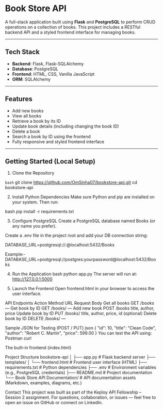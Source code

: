 # Book Store API

A full-stack application built using **Flask** and **PostgreSQL** to perform CRUD operations on a collection of books. This project includes a RESTful backend API and a styled frontend interface for managing books.

---

## Tech Stack

- **Backend**: Flask, Flask-SQLAlchemy  
- **Database**: PostgreSQL  
- **Frontend**: HTML, CSS, Vanilla JavaScript  
- **ORM**: SQLAlchemy  

---

## Features

- Add new books  
- View all books  
- Retrieve a book by its ID  
- Update book details (including changing the book ID)  
- Delete a book  
- Search a book by ID using the frontend  
- Fully responsive and styled frontend interface  

---

## Getting Started (Local Setup)

 1. Clone the Repository

```bash```
git clone https://github.com/OmSinha07/bookstore-api.git
cd bookstore-api

2. Install Python Dependencies
Make sure Python and pip are installed on your system. Then run:

bash
pip install -r requirements.txt

3. Configure PostgreSQL
Create a PostgreSQL database named Books (or any name you prefer).

Create a .env file in the project root and add your DB connection string:

DATABASE_URL=postgresql://<username>:<password>@localhost:5432/Books

Example:-
DATABASE_URL=postgresql://postgres:yourpassword@localhost:5432/Books


4. Run the Application
bash
python app.py
The server will run at:
http://127.0.0.1:5000


5. Launch the Frontend
Open frontend.html in your browser to access the user interface.

API Endpoints
Action	Method	URL	Request Body
Get all books	GET	/books	—
Get book by ID	GET	/books/<id>	—
Add new book	POST	/books	title, author, price
Update book by ID	PUT	/books/<id>	title, author, price, id (optional)
Delete book by ID	DELETE	/books/<id>	—

Sample JSON for Testing (POST / PUT)
json
{
  "id": 10,
  "title": "Clean Code",
  "author": "Robert C. Martin",
  "price": 599.00
}
You can test the API using:
Postman
curl

The built-in frontend (index.html)

Project Structure
bookstore-api
│
├── app.py                         # Flask backend server
├── templates/
│   └── frontend.html              # Frontend user interface (HTML)
├── requirements.txt               # Python dependencies
├── .env                           # Environment variables (e.g., PostgreSQL credentials)
├── README.md                      # Project documentation
└── Book Store API Documentation/  # API documentation assets (Markdown, examples, diagrams, etc.)


Contact
This project was built as part of the Keploy API Fellowship – Session 2 assignment.
For questions, collaboration, or issues — feel free to open an issue on GitHub or connect on LinkedIn.

